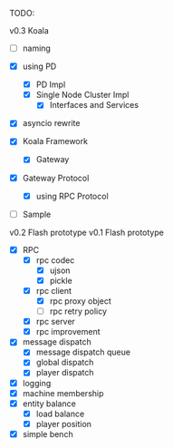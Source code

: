 TODO:

v0.3 Koala

* [ ] naming
* [x] using PD
  * [x] PD Impl
  * [x] Single Node Cluster Impl
     * [x] Interfaces and Services
* [x] asyncio rewrite
* [x] Koala Framework
  * [x] Gateway
* [x] Gateway Protocol 
  * [x] using RPC Protocol
* [ ] Sample



v0.2 Flash prototype
v0.1 Flash prototype

* [x] RPC
    * [x] rpc codec
        - [x] ujson
        - [x] pickle
    * [x] rpc client
        - [x] rpc proxy object
        - [ ] rpc retry policy
    * [x] rpc server
    * [x] rpc improvement
* [x] message dispatch
    - [x] message dispatch queue
    - [x] global dispatch
    - [x] player dispatch
* [x] logging
* [x] machine membership
* [x] entity balance
    * [x] load balance
    * [x] player position
* [x] simple bench
